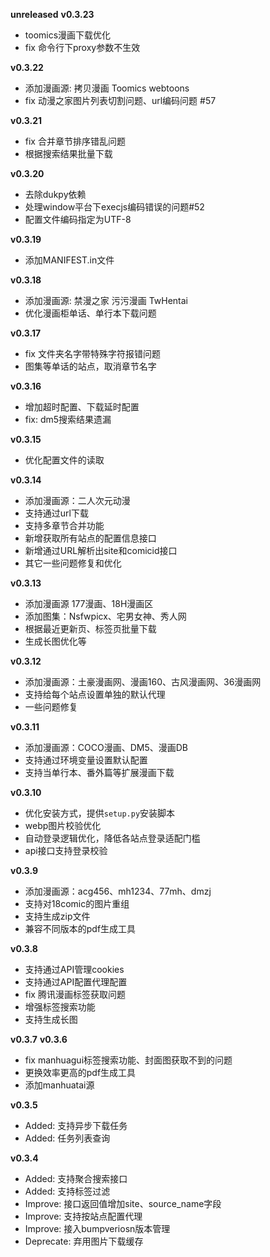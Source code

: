**unreleased**
**v0.3.23**
- toomics漫画下载优化
- fix 命令行下proxy参数不生效

**v0.3.22**
- 添加漫画源: 拷贝漫画 Toomics webtoons
- fix 动漫之家图片列表切割问题、url编码问题 #57

**v0.3.21**
- fix 合并章节排序错乱问题
- 根据搜索结果批量下载

**v0.3.20**
- 去除dukpy依赖
- 处理window平台下execjs编码错误的问题#52
- 配置文件编码指定为UTF-8

**v0.3.19**
- 添加MANIFEST.in文件

**v0.3.18**
- 添加漫画源: 禁漫之家 污污漫画 TwHentai
- 优化漫画柜单话、单行本下载问题

**v0.3.17**
- fix 文件夹名字带特殊字符报错问题
- 图集等单话的站点，取消章节名字

**v0.3.16**
- 增加超时配置、下载延时配置
- fix: dm5搜索结果遗漏

**v0.3.15**
- 优化配置文件的读取

**v0.3.14**
- 添加漫画源：二人次元动漫
- 支持通过url下载
- 支持多章节合并功能
- 新增获取所有站点的配置信息接口
- 新增通过URL解析出site和comicid接口
- 其它一些问题修复和优化

**v0.3.13**
- 添加漫画源 177漫画、18H漫画区
- 添加图集：Nsfwpicx、宅男女神、秀人网
- 根据最近更新页、标签页批量下载
- 生成长图优化等

**v0.3.12**
- 添加漫画源：土豪漫画网、漫画160、古风漫画网、36漫画网
- 支持给每个站点设置单独的默认代理
- 一些问题修复

**v0.3.11**
- 添加漫画源：COCO漫画、DM5、漫画DB
- 支持通过环境变量设置默认配置
- 支持当单行本、番外篇等扩展漫画下载

**v0.3.10**
- 优化安装方式，提供`setup.py`安装脚本
- webp图片校验优化
- 自动登录逻辑优化，降低各站点登录适配门槛
- api接口支持登录校验

**v0.3.9**
- 添加漫画源：acg456、mh1234、77mh、dmzj
- 支持对18comic的图片重组
- 支持生成zip文件
- 兼容不同版本的pdf生成工具

**v0.3.8**
- 支持通过API管理cookies
- 支持通过API配置代理配置
- fix 腾讯漫画标签获取问题
- 增强标签搜索功能
- 支持生成长图

**v0.3.7**
**v0.3.6**
- fix manhuagui标签搜索功能、封面图获取不到的问题
- 更换效率更高的pdf生成工具
- 添加manhuatai源

**v0.3.5**
- Added: 支持异步下载任务
- Added: 任务列表查询

**v0.3.4**
- Added: 支持聚合搜索接口
- Added: 支持标签过滤
- Improve: 接口返回值增加site、source_name字段
- Improve: 支持按站点配置代理
- Improve: 接入bumpveriosn版本管理
- Deprecate: 弃用图片下载缓存
